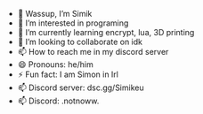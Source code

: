 - 👋 Wassup, I’m Simik
- 👀 I’m interested in programing
- 🌱 I’m currently learning encrypt, lua, 3D printing
- 💞️ I’m looking to collaborate on idk
- 📫 How to reach me in my discord server
- 😄 Pronouns: he/him
- ⚡ Fun fact: I am Simon in Irl
- 📫 Discord server: dsc.gg/Simikeu
- 📫 Discord: .notnoww.

<!---
dsc.gg/Simikeu <-- Discord server
.notnoww. <-- My discord
--->
